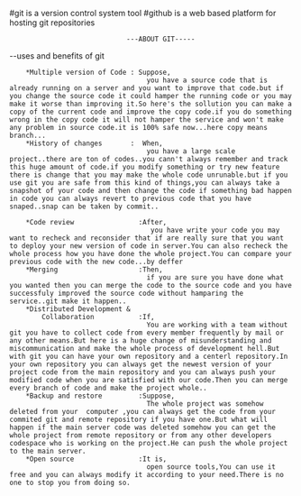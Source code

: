 #git is a version control system tool
#github is a web based platform for hosting git repositories

                                 ---ABOUT GIT-----
--uses and benefits of git
        
        *Multiple version of Code : Suppose,
                                      you have a source code that is already running on a server and you want to improve that code.but if you change the source code it could hamper the running code or you may make it worse than improving it.So here's the sollution you can make a copy of the current code and improve the copy code.if you do something wrong in the copy code it will not hamper the service and won't make any problem in source code.it is 100% safe now...here copy means branch...
        *History of changes       :  When,
                                      you have a large scale project..there are ton of codes..you cann't always remember and track this huge amount of code.if you modify something or try new feature there is change that you may make the whole code unrunable.but if you use git you are safe from this kind of things,you can always take a snapshot of your code and then change the code if something bad happen in code you can always revert to previous code that you have snaped..snap can be taken by commit..

        *Code review                :After,
                                       you have write your code you may want to recheck and reconsider that if are really sure that you want to deploy your new version of code in server.You can also recheck the whole process how you have done the whole project.You can compare your previous code with the new code...by deffer
        *Merging                    :Then,
                                      if you are sure you have done what you wanted then you can merge the code to the source code and you have successfuly improved the source code without hamparing the service..git make it happen..
        *Distributed Development &
            Collaboration           :If,
                                      You are working with a team without git you have to collect code from every member frequently by mail or any other means.But here is a huge change of misunderstanding and miscommunication and make the whole process of development hell.But with git you can have your own repository and a centerl repository.In your own repository you can always get the newest version of your project code from the main repository and you can always push your modified code when you are satisfied with our code.Then you can merge every branch of code and make the project whole..
        *Backup and restore         :Suppose,
                                      The whole project was somehow deleted from your  computer ,you can always get the code from your commited git and remote repository if you have one.But what will happen if the main server code was deleted somehow you can get the whole project from remote repository or from any other developers codespace who is working on the project.He can push the whole project to the main server.
        *Open source                :It is,
                                      open source tools,You can use it free and you can always modify it according to your need.There is no one to stop you from doing so.

